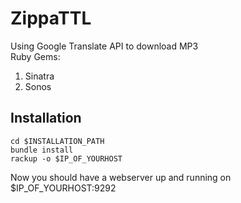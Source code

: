 # ZippaTTL

Using Google Translate API to download MP3		
Ruby Gems:	
		
1. Sinatra	
2. Sonos 


## Installation

	cd $INSTALLATION_PATH
	bundle install
	rackup -o $IP_OF_YOURHOST

Now you should have a webserver up and running on $IP_OF_YOURHOST:9292
